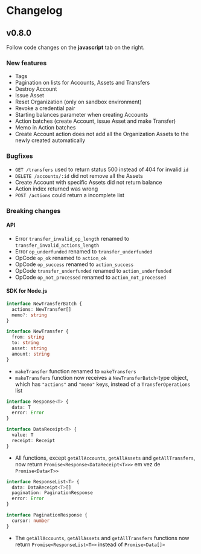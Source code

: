 # Changelog

## **v0.8.0**

Follow code changes on the **javascript** tab on the right.

### New features

* Tags
* Pagination on lists for Accounts, Assets and Transfers
* Destroy Account
* Issue Asset
* Reset Organization (only on sandbox environment)
* Revoke a credential pair
* Starting balances parameter when creating Accounts
* Action batches (create Account, issue Asset and make Transfer)
* Memo in Action batches
* Create Account action does not add all the Organization Assets to the newly created automatically

### Bugfixes

* `GET /transfers` used to return status 500 instead of 404 for invalid `id`
* `DELETE /accounts/:id` did not remove all the Assets
* Create Account with specific Assets did not return balance
* Action index returned was wrong
* `POST /actions` could return a incomplete list

### Breaking changes

#### API

* Error `transfer_invalid_op_length` renamed to `transfer_invalid_actions_length`
* Error `op_underfunded` renamed to `transfer_underfunded`
* OpCode `op_ok` renamed to `action_ok`
* OpCode `op_success` renamed to `action_success`
* OpCode `transfer_underfunded` renamed to `action_underfunded`
* OpCode `op_not_processed` renamed to `action_not_processed`

#### SDK for Node.js

  ```typescript
  interface NewTransferBatch {
    actions: NewTransfer[]
    memo?: string
  }

  interface NewTransfer {
    from: string
    to: string
    asset: string
    amount: string
  }
  ```

* `makeTransfer` function renamed to `makeTransfers`
* `makeTransfers` function now receives a `NewTransferBatch`-type object, which has `"actions"` and `"memo"` keys, instead of a `TransferOperations` list

```typescript
interface Response<T> {
  data: T
  error: Error
}

interface DataReceipt<T> {
  value: T
  receipt: Receipt
}
```

* All functions, except `getAllAccounts`, `getAllAssets` and `getAllTransfers`, now return `Promise<Response<DataReceipt<T>>>` em vez de `Promise<Data<T>>`

```typescript
interface ResponseList<T> {
  data: DataReceipt<T>[]
  pagination: PaginationResponse
  error: Error
}

interface PaginationResponse {
  cursor: number
}
```

* The `getAllAccounts`, `getAllAssets` and `getAllTransfers` functions now return `Promise<ResponseList<T>>` instead of `Promise<Data[]>`
